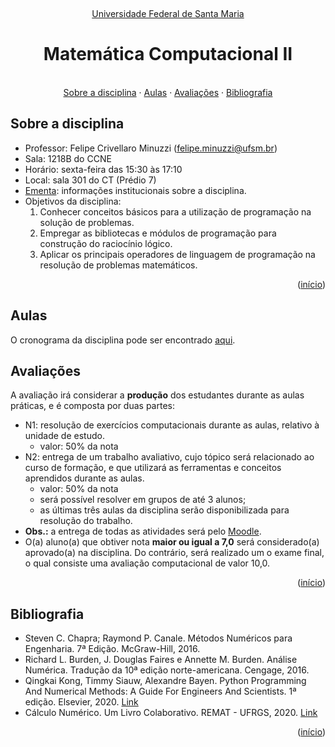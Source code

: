 <br /><a name="readme-top"></a>
<div align="center">
  <p align="center"><a href="http://www.ufsm.br/">Universidade Federal de Santa Maria</a></p>
  <h1 align="center">Matemática Computacional II</h1>
  <p align="center">
    <br />
    <a href="#sobre-a-disciplina">Sobre a disciplina</a>
    ·
    <a href="#aulas">Aulas</a>
    ·
    <a href="#avaliações">Avaliações</a>
    ·
    <a href="#bibliografia">Bibliografia</a>
  </p>
</div>


## Sobre a disciplina
 - Professor: Felipe Crivellaro Minuzzi (felipe.minuzzi@ufsm.br)
 - Sala: 1218B do CCNE
 - Horário: sexta-feira das 15:30 às 17:10
 - Local: sala 301 do CT (Prédio 7)
 - [Ementa](https://www.ufsm.br/ementario/disciplinas/UFSM00041): informações institucionais sobre a disciplina.
 - Objetivos da disciplina:
   1. Conhecer conceitos básicos para a utilização de programação na solução de problemas. 
   2. Empregar as bibliotecas e módulos de programação para construção do raciocínio lógico.
   3. Aplicar os principais operadores de linguagem de programação na resolução de problemas matemáticos.

<p align="right">(<a href="#readme-top">início</a>)</p>

## Aulas

O cronograma da disciplina pode ser encontrado [aqui](plano_ensino_mtm_comp_II_11_303_202401).

## Avaliações

A avaliação irá considerar a **produção** dos estudantes durante as aulas práticas, e é composta por duas partes:

- N1: resolução de exercícios computacionais durante as aulas, relativo à unidade de estudo.
    - valor: 50% da nota
- N2: entrega de um trabalho avaliativo, cujo tópico será relacionado ao curso de formação, e que utilizará as ferramentas e conceitos aprendidos durante as aulas.
    - valor: 50% da nota
    - será possível resolver em grupos de até 3 alunos;
    - as últimas três aulas da disciplina serão disponibilizada para resolução do trabalho.
- **Obs.:** a entrega de todas as atividades será pelo [Moodle](https://ead06.proj.ufsm.br/login/index.php).
- O(a) aluno(a) que obtiver nota **maior ou igual a 7,0** será considerado(a) aprovado(a) na disciplina. Do contrário, será realizado um o exame final, o qual consiste uma avaliação computacional de valor 10,0.

<p align="right">(<a href="#readme-top">início</a>)</p>


## Bibliografia

- Steven C. Chapra; Raymond P. Canale. Métodos Numéricos para Engenharia. 7ª Edição. McGraw-Hill, 2016.
- Richard L. Burden, J. Douglas Faires e Annette M. Burden. Análise Numérica. Tradução da 10ª edição norte-americana. Cengage, 2016.
- Qingkai Kong, Timmy Siauw, Alexandre Bayen. Python Programming And Numerical Methods: A Guide For Engineers And Scientists. 1ª edição. Elsevier, 2020. [Link](https://pythonnumericalmethods.berkeley.edu/notebooks/Index.html)
- Cálculo Numérico. Um Livro Colaborativo. REMAT - UFRGS, 2020. [Link](https://www.ufrgs.br/reamat/CalculoNumerico/livro-py/main.html)
 
<p align="right">(<a href="#readme-top">início</a>)</p>

